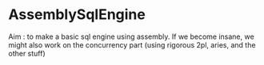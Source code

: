 # AssemblySqlEngine

Aim : to make a basic sql engine using assembly. If we become insane, we might also work on the concurrency part (using rigorous 2pl, aries, and the other stuff)